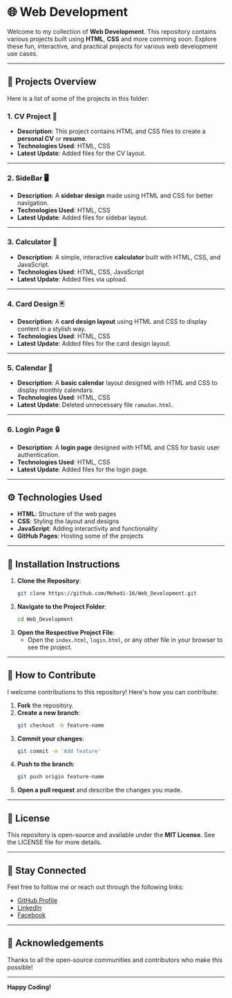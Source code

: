 # 🌐 Web Development

Welcome to my collection of **Web Development**. This repository contains various projects built using **HTML**, **CSS** and more comming soon. Explore these fun, interactive, and practical projects for various web development use cases.

---

## 📂 Projects Overview

Here is a list of some of the projects in this folder:

### 1. **CV Project** 📄  
- **Description**: This project contains HTML and CSS files to create a **personal CV** or **resume**.
- **Technologies Used**: HTML, CSS
- **Latest Update**: Added files for the CV layout.
  
---

### 2. **SideBar** 🖥️  
- **Description**: A **sidebar design** made using HTML and CSS for better navigation.
- **Technologies Used**: HTML, CSS
- **Latest Update**: Added files for sidebar layout.
  
---

### 3. **Calculator** 🧮  
- **Description**: A simple, interactive **calculator** built with HTML, CSS, and JavaScript.
- **Technologies Used**: HTML, CSS, JavaScript
- **Latest Update**: Added files via upload.
  
---

### 4. **Card Design** 🃏  
- **Description**: A **card design layout** using HTML and CSS to display content in a stylish way.
- **Technologies Used**: HTML, CSS
- **Latest Update**: Added files for the card design layout.

---

### 5. **Calendar** 📅  
- **Description**: A **basic calendar** layout designed with HTML and CSS to display monthly calendars.
- **Technologies Used**: HTML, CSS
- **Latest Update**: Deleted unnecessary file `ramadan.html`.

---

### 6. **Login Page** 🔒  
- **Description**: A **login page** designed with HTML and CSS for basic user authentication.
- **Technologies Used**: HTML, CSS
- **Latest Update**: Added files for the login page.

---

## ⚙️ Technologies Used

- **HTML**: Structure of the web pages
- **CSS**: Styling the layout and designs
- **JavaScript**: Adding interactivity and functionality
- **GitHub Pages**: Hosting some of the projects

---

## 📜 Installation Instructions

1. **Clone the Repository**:
    ```bash
    git clone https://github.com/Mehedi-16/Web_Development.git
    ```
2. **Navigate to the Project Folder**:
    ```bash
    cd Web_Development
    ```
3. **Open the Respective Project File**:
    - Open the `index.html`, `login.html`, or any other file in your browser to see the project.

---

## 💬 How to Contribute

I welcome contributions to this repository! Here's how you can contribute:

1. **Fork** the repository.
2. **Create a new branch**: 
    ```bash
    git checkout -b feature-name
    ```
3. **Commit your changes**:
    ```bash
    git commit -m 'Add feature'
    ```
4. **Push to the branch**:
    ```bash
    git push origin feature-name
    ```
5. **Open a pull request** and describe the changes you made.

---

## 🚀 License

This repository is open-source and available under the **MIT License**. See the LICENSE file for more details.

---

## 🎉 Stay Connected

Feel free to follow me or reach out through the following links:

- [GitHub Profile](https://github.com/Mehedi-16)
- [LinkedIn](https://www.linkedin.com/in/mehedi-mamun/)
- [Facebook](https://www.facebook.com/mehed1HasanMamun/)

---

## 📝 Acknowledgements

Thanks to all the open-source communities and contributors who make this possible!

---

**Happy Coding!**
